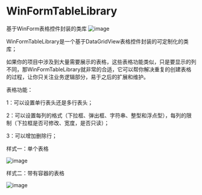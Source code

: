 # WinFormTableLibrary
基于WinForm表格控件封装的类库
![image](https://user-images.githubusercontent.com/39947744/221332146-251285c5-5ee7-4d55-9d28-6a0123c49bf9.png)

WinFormTableLibrary是一个基于DataGridView表格控件封装的可定制化的类库；

如果你的项目中涉及到大量需要展示的表格，这些表格功能类似，只是要显示的列不同，那WinFormTableLibrary就非常的合适，它可以帮你解决重复的创建表格的过程，让你只关注业务逻辑部分，易于之后的扩展和维护。

表格功能：

1：可以设置单行表头还是多行表头；

2：可以设置每列的格式（下拉框、弹出框、字符串、整型和浮点型），每列的限制（下拉框是否可修改、宽度，是否只读）；

3：可以增加删除行；

样式一：单个表格

![image](https://user-images.githubusercontent.com/39947744/221333087-39b1d04e-5da1-416c-a066-28a0fa94ffc7.png)

样式二：带有容器的表格

![image](https://user-images.githubusercontent.com/39947744/221333877-44bb7938-3d70-4d8d-9262-020fd6b1be8f.png)
